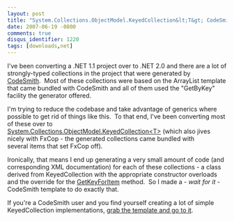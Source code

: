 ```yaml
---
layout: post
title: "System.Collections.ObjectModel.KeyedCollection&lt;T&gt; CodeSmith Template"
date: 2007-06-19 -0800
comments: true
disqus_identifier: 1220
tags: [downloads,net]
---
```

I've been converting a .NET 1.1 project over to .NET 2.0 and there are a
lot of strongly-typed collections in the project that were generated by
[CodeSmith](http://www.codesmithtools.com/).  Most of these collections
were based on the ArrayList template that came bundled with CodeSmith
and all of them used the "GetByKey" facility the generator offered.

I'm trying to reduce the codebase and take advantage of generics where
possible to get rid of things like this.  To that end, I've been
converting most of these over to
[System.Collections.ObjectModel.KeyedCollection\<T\>](http://msdn2.microsoft.com/en-us/library/ms132438.aspx) (which
also jives nicely with FxCop - the generated collections came bundled
with several items that set FxCop off).

Ironically, that means I end up generating a very small amount of code
(and corresponding XML documentation) for each of these collections - a
class derived from KeyedCollection with the appropriate constructor
overloads and the override for the
[GetKeyForItem](http://msdn2.microsoft.com/en-us/library/ms132454.aspx)
method.  So I made a - *wait for it* - CodeSmith template to do exactly
that.

If you're a CodeSmith user and you find yourself creating a lot of
simple KeyedCollection implementations, [grab the template and go to
it](https://onedrive.live.com/redir?resid=C2CB832A5EC9B707!45435&authkey=!AG1w6CwaJpd_yi0&ithint=file%2czip).


